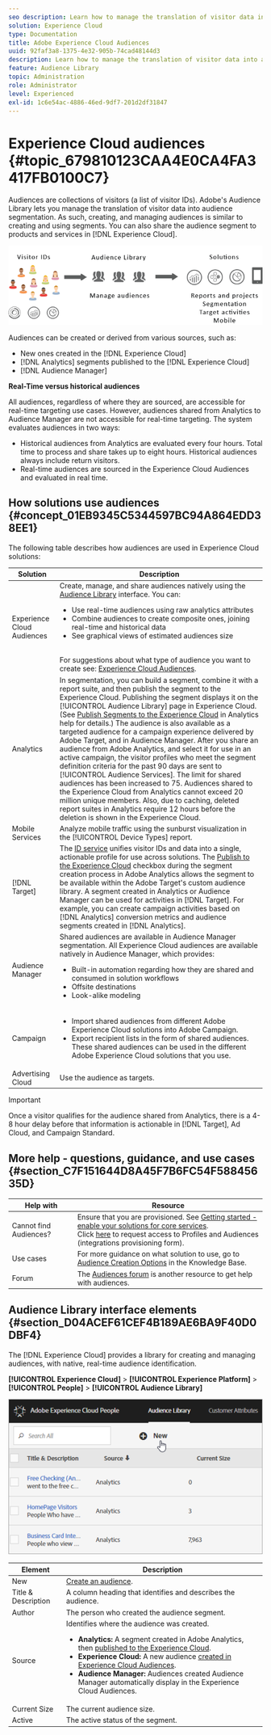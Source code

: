 ```yaml
---
seo description: Learn how to manage the translation of visitor data into audience segmentation in Adobe Experience Cloud Audience service.
solution: Experience Cloud
type: Documentation
title: Adobe Experience Cloud Audiences 
uuid: 92faf3a8-1375-4e32-905b-74cad48144d3
description: Learn how to manage the translation of visitor data into audience segmentation in Experience Cloud Audience service.
feature: Audience Library
topic: Administration
role: Administrator
level: Experienced
exl-id: 1c6e54ac-4886-46ed-9df7-201d2df31847
---
```

# Experience Cloud audiences {#topic_679810123CAA4E0CA4FA3417FB0100C7}

Audiences are collections of visitors (a list of visitor IDs). Adobe's Audience Library lets you manage the translation of visitor data into audience segmentation. As such, creating, and managing audiences is similar to creating and using segments. You can also share the audience segment to products and services in [!DNL Experience Cloud]. 

![](assets/audiences.png) 

Audiences can be created or derived from various sources, such as: 

* New ones created in the [!DNL Experience Cloud]
* [!DNL Analytics] segments published to the [!DNL Experience Cloud]
* [!DNL Audience Manager]

**Real-Time versus historical audiences**

All audiences, regardless of where they are sourced, are accessible for real-time targeting use cases. However, audiences shared from Analytics to Audience Manager are not accessible for real-time targeting. The system evaluates audiences in two ways: 

* Historical audiences from Analytics are evaluated every four hours. Total time to process and share takes up to eight hours. Historical audiences always include return visitors.
* Real-time audiences are sourced in the Experience Cloud Audiences and evaluated in real time.

## How solutions use audiences {#concept_01EB9345C5344597BC94A864EDD38EE1}

The following table describes how audiences are used in Experience Cloud solutions: 

| Solution | Description |
|--- |--- |
|Experience Cloud Audiences|Create, manage, and share audiences natively using the [Audience Library](audience-library.md) interface. You can:<ul><li>Use real-time audiences using raw analytics attributes</li><li>Combine audiences to create composite ones, joining real-time and historical data</li><li>See graphical views of estimated audiences size</li></ul><br>For suggestions about what type of audience you want to create see: [Experience Cloud Audiences](https://experienceleague.adobe.com/docs/experience-cloud-kcs/kbarticles/KA-16471.html?lang=en).|
|Analytics|In segmentation, you can build a segment, combine it with a report suite, and then publish the segment to the Experience Cloud. Publishing the segment displays it on the [!UICONTROL Audience Library] page in Experience Cloud. (See [Publish Segments to the Experience Cloud](https://experienceleague.adobe.com/docs/analytics/components/segmentation/segmentation-workflow/seg-publish.html?lang=en) in Analytics help for details.) The audience is also available as a targeted audience for a campaign experience delivered by Adobe Target, and in Audience Manager. After you share an audience from Adobe Analytics, and select it for use in an active campaign, the visitor profiles who meet the segment definition criteria for the past 90 days are sent to [!UICONTROL Audience Services]. The limit for shared audiences has been increased to 75. Audiences shared to the Experience Cloud from Analytics cannot exceed 20 million unique members. Also, due to caching, deleted report suites in Analytics require 12 hours before the deletion is shown in the Experience Cloud.|
|Mobile Services|Analyze mobile traffic using the sunburst visualization in the [!UICONTROL Device Types] report.|
|[!DNL Target]|The [ID service](https://experienceleague.adobe.com/docs/id-service/using/home.html?lang=en) unifies visitor IDs and data into a single, actionable profile for use across solutions. The [Publish to the Experience Cloud](audience-library.md) checkbox during the segment creation process in Adobe Analytics allows the segment to be available within the Adobe Target's custom audience library. A segment created in Analytics or Audience Manager can be used for activities in [!DNL Target]. For example, you can create campaign activities based on [!DNL Analytics] conversion metrics and audience segments created in [!DNL Analytics].|
|Audience Manager|Shared audiences are available in Audience Manager segmentation. All Experience Cloud audiences are available natively in Audience Manager, which provides:<ul><li>Built-in automation regarding how they are shared and consumed in solution workflows</li><li>Offsite destinations</li><li>Look-alike modeling</li></ul>|
|Campaign|<ul><li>Import shared audiences from different Adobe Experience Cloud solutions into Adobe Campaign.</li><li>Export recipient lists in the form of shared audiences. These shared audiences can be used in the different Adobe Experience Cloud solutions that you use.</li></ul>|
|Advertising Cloud|Use the audience as targets.|

>[!IMPORTANT]
>
>Once a visitor qualifies for the audience shared from Analytics, there is a 4-8 hour delay before that information is actionable in [!DNL Target], Ad Cloud, and Campaign Standard.

## More help - questions, guidance, and use cases {#section_C7F151644D8A45F7B6FC54F58845635D}

| Help with | Resource |
|--- |--- |
|Cannot find Audiences?|Ensure that you are provisioned. See [Getting started - enable your solutions for core services](core-services.md).<br>Click [here](https://adobe.allegiancetech.com/cgi-bin/qwebcorporate.dll?idx=X8SVES) to request access to Profiles and Audiences (integrations provisioning form).|
|Use cases|For more guidance on what solution to use, go to [Audience Creation Options](https://experienceleague.adobe.com/docs/experience-cloud-kcs/kbarticles/KA-16471.html?lang=en) in the Knowledge Base.|
|Forum|The [Audiences forum](https://experienceleaguecommunities.adobe.com/t5/Adobe-Experience-Cloud-Audiences/ct-p/experience-cloud-audiences-community) is another resource to get help with audiences.|

## Audience Library interface elements {#section_D04ACEF61CEF4B189AE6BA9F40D0DBF4}

The [!DNL Experience Cloud] provides a library for creating and managing audiences, with native, real-time audience identification. 

**[!UICONTROL Experience Cloud]** > **[!UICONTROL Experience Platform]** > **[!UICONTROL People]** > **[!UICONTROL Audience Library]** 

![](assets/audience_library.png) 

| Element | Description |
|--- |--- |
|New|[Create an audience](audience-library.md).|
|Title & Description|A column heading that identifies and describes the audience.|
|Author|The person who created the audience segment.|
|Source|Identifies where the audience was created.<ul><li>**Analytics:** A segment created in Adobe Analytics, then [published to the Experience Cloud](audience-library.md).</li><li>**Experience Cloud:** A new audience [created in Experience Cloud Audiences](audience-library.md).</li><li>**Audience Manager:** Audiences created Audience Manager automatically display in the Experience Cloud Audiences.</li></ul>|
|Current Size|The current audience size.|
|Active|The active status of the segment.|
